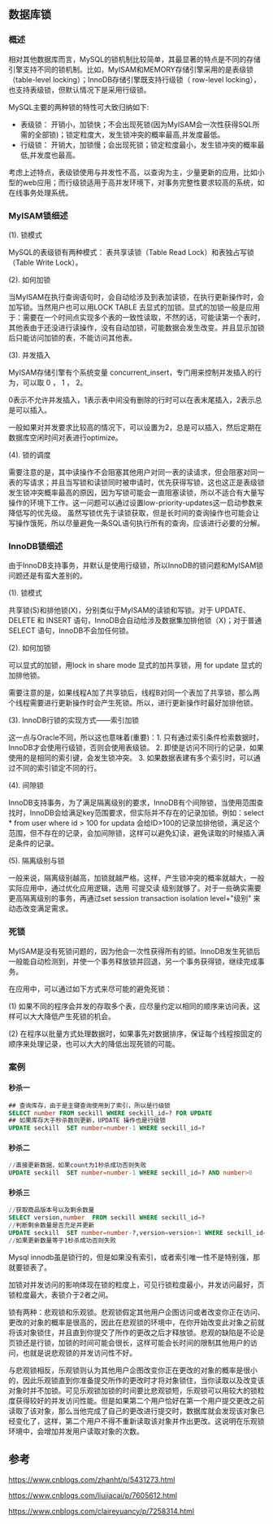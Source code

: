## 数据库锁

### 概述

相对其他数据库而言，MySQL的锁机制比较简单，其最显著的特点是不同的存储引擎支持不同的锁机制。比如，MyISAM和MEMORY存储引擎采用的是表级锁（table-level locking）；InnoDB存储引擎既支持行级锁（ row-level locking），也支持表级锁，但默认情况下是采用行级锁。

MySQL主要的两种锁的特性可大致归纳如下:
-  表级锁： 开销小，加锁快；不会出现死锁(因为MyISAM会一次性获得SQL所需的全部锁)；锁定粒度大，发生锁冲突的概率最高,并发度最低。
- 行级锁： 开销大，加锁慢；会出现死锁；锁定粒度最小，发生锁冲突的概率最低,并发度也最高。


考虑上述特点，表级锁使用与并发性不高，以查询为主，少量更新的应用，比如小型的web应用；而行级锁适用于高并发环境下，对事务完整性要求较高的系统，如在线事务处理系统。

### MyISAM锁细述

(1). 锁模式

MySQL的表级锁有两种模式： 表共享读锁（Table Read Lock）和表独占写锁（Table Write Lock）。

(2).  如何加锁

当MyISAM在执行查询语句时，会自动给涉及到表加读锁，在执行更新操作时，会加写锁。当然用户也可以用LOCK TABLE 去显式的加锁。显式的加锁一般是应用于：需要在一个时间点实现多个表的一致性读取，不然的话，可能读第一个表时，其他表由于还没进行读操作，没有自动加锁，可能数据会发生改变。并且显示加锁后只能访问加锁的表，不能访问其他表。

(3). 并发插入

MyISAM存储引擎有个系统变量 concurrent_insert，专门用来控制并发插入的行为，可以取 0 ， 1 ， 2。

0表示不允许并发插入，1表示表中间没有删除的行时可以在表末尾插入，2表示总是可以插入。

一般如果对并发要求比较高的情况下，可以设置为2，总是可以插入，然后定期在数据库空闲时间对表进行optimize。

(4). 锁的调度

需要注意的是，其中读操作不会阻塞其他用户对同一表的读请求，但会阻塞对同一表的写请求；并且当写锁和读锁同时被申请时，优先获得写锁，这也这正是表级锁发生锁冲突概率最高的原因，因为写锁可能会一直阻塞读锁，所以不适合有大量写操作的环境下工作。这一问题可以通过设置low-priority-updates这一启动参数来降低写的优先级。
虽然写锁优先于读锁获取，但是长时间的查询操作也可能会让写操作饿死，所以尽量避免一条SQL语句执行所有的查询，应该进行必要的分解。

### InnoDB锁细述

由于InnoDB支持事务，并默认是使用行级锁，所以InnoDB的锁问题和MyISAM锁问题还是有蛮大差别的。

(1). 锁模式

共享锁(S)和排他锁(X)，分别类似于MyISAM的读锁和写锁。对于 UPDATE、 DELETE 和 INSERT 语句，InnoDB会自动给涉及数据集加排他锁（X)；对于普通 SELECT 语句，InnoDB不会加任何锁。

(2). 如何加锁

可以显式的加锁，用lock in share mode 显式的加共享锁，用 for update 显式的加排他锁。

需要注意的是，如果线程A加了共享锁后，线程B对同一个表加了共享锁，那么两个线程需要进行更新操作时会产生死锁。所以，进行更新操作时最好加排他锁。

(3). InnoDB行锁的实现方式——索引加锁

这一点与Oracle不同，所以这也意味着(重要)：1. 只有通过索引条件检索数据时，InnoDB才会使用行级锁，否则会使用表级锁。 2. 即使是访问不同行的记录，如果使用的是相同的索引键，会发生锁冲突。 3. 如果数据表建有多个索引时，可以通过不同的索引锁定不同的行。

(4). 间隙锁

InnoDB支持事务，为了满足隔离级别的要求，InnoDB有个间隙锁，当使用范围查找时，InnoDB会给满足key范围要求，但实际并不存在的记录加锁。例如：select * from user where id > 100 for updata 会给ID>100的记录加排他锁，满足这个范围，但不存在的记录，会加间隙锁，这样可以避免幻读，避免读取的时候插入满足条件的记录。

(5). 隔离级别与锁

一般来说，隔离级别越高，加锁就越严格。这样，产生锁冲突的概率就越大，一般实际应用中，通过优化应用逻辑，选用 可提交读 级别就够了。对于一些确实需要更高隔离级别的事务，再通过set session transaction isolation level+"级别" 来动态改变满足需求。

### 死锁

MyISAM是没有死锁问题的，因为他会一次性获得所有的锁。InnoDB发生死锁后一般能自动检测到，并使一个事务释放锁并回退，另一个事务获得锁，继续完成事务。

在应用中，可以通过如下方式来尽可能的避免死锁：

(1) 如果不同的程序会并发的存取多个表，应尽量约定以相同的顺序来访问表，这样可以大大降低产生死锁的机会。

(2) 在程序以批量方式处理数据时，如果事先对数据排序，保证每个线程按固定的顺序来处理记录，也可以大大的降低出现死锁的可能。

### 案例

#### 秒杀一

```sql
## 查询库存，由于是主键查询使用到了索引，所以是行级锁
SELECT number FROM seckill WHERE seckill_id=? FOR UPDATE
## 如果库存大于秒杀数则更新，UPDATE 操作也是行级锁
UPDATE seckill  SET number=number-1 WHERE seckill_id=?
```

#### 秒杀二
```sql
//直接更新数据，如果count为1秒杀成功否则失败
UPDATE seckill  SET number=number-1 WHERE seckill_id=? AND number>0
```

#### 秒杀三
```sql
//获取商品版本号以及剩余数量
SELECT version,number  FROM seckill WHERE seckill_id=?
//判断剩余数量是否充足并更新
UPDATE seckill  SET number=number-?,version=version+1 WHERE seckill_id=? AND version = ? 
//如果更新数量等于1秒杀成功否则失败
```

Mysql innodb虽是锁行的，但是如果没有索引，或者索引唯一性不是特别强，那就要锁表了。


加锁对并发访问的影响体现在锁的粒度上，可见行锁粒度最小，并发访问最好，页锁粒度最大，表锁介于2者之间。

锁有两种：悲观锁和乐观锁。悲观锁假定其他用户企图访问或者改变你正在访问、更改的对象的概率是很高的，因此在悲观锁的环境中，在你开始改变此对象之前就将该对象锁住，并且直到你提交了所作的更改之后才释放锁。悲观的缺陷是不论是页锁还是行锁，加锁的时间可能会很长，这样可能会长时间的限制其他用户的访问，也就是说悲观锁的并发访问性不好。

与悲观锁相反，乐观锁则认为其他用户企图改变你正在更改的对象的概率是很小的，因此乐观锁直到你准备提交所作的更改时才将对象锁住，当你读取以及改变该对象时并不加锁。可见乐观锁加锁的时间要比悲观锁短，乐观锁可以用较大的锁粒度获得较好的并发访问性能。但是如果第二个用户恰好在第一个用户提交更改之前读取了该对象，那么当他完成了自己的更改进行提交时，数据库就会发现该对象已经变化了，这样，第二个用户不得不重新读取该对象并作出更改。这说明在乐观锁环境中，会增加并发用户读取对象的次数。


## 参考

https://www.cnblogs.com/zhanht/p/5431273.html

https://www.cnblogs.com/liujiacai/p/7605612.html

https://www.cnblogs.com/claireyuancy/p/7258314.html

